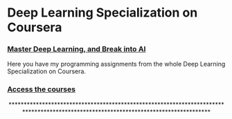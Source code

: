 # Deep Learning Specialization on Coursera
### [Master Deep Learning, and Break into AI](https://www.coursera.org/specializations/deep-learning)

Here you have my programming assignments from the whole Deep Learning Specialization on Coursera.

### [Access the courses](https://www.coursera.org/specializations/deep-learning)
 
<p align="center"> *************************************************************************************************************************************</p>

